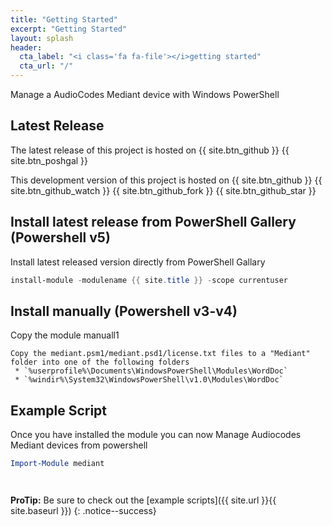 ```yaml
---
title: "Getting Started"
excerpt: "Getting Started"
layout: splash
header:
  cta_label: "<i class='fa fa-file'></i>getting started"
  cta_url: "/"
---
```


Manage a AudioCodes Mediant device with Windows PowerShell

## Latest Release

The latest release of this project is hosted on {{ site.btn_github }} {{ site.btn_poshgal }}

This development version of this project is hosted on {{ site.btn_github }} {{ site.btn_github_watch }} {{ site.btn_github_fork }} {{ site.btn_github_star }}

## Install latest release from PowerShell Gallery (Powershell v5)

Install latest released version directly from PowerShell Gallary

```powershell
install-module -modulename {{ site.title }} -scope currentuser
```

## Install manually  (Powershell v3-v4)

Copy the module manuall1

```
Copy the mediant.psm1/mediant.psd1/license.txt files to a "Mediant" folder into one of the following folders
 * `%userprofile%\Documents\WindowsPowerShell\Modules\WordDoc`
 * `%windir%\System32\WindowsPowerShell\v1.0\Modules\WordDoc`
```

## Example Script

Once you have installed the module you can now Manage Audiocodes Mediant devices from powershell

```powershell
Import-Module mediant




```

**ProTip:** Be sure to check out the [example scripts]({{ site.url }}{{ site.baseurl }}) 
{: .notice--success}
